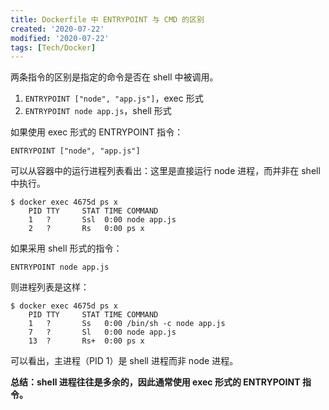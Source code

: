 ```yaml
---
title: Dockerfile 中 ENTRYPOINT 与 CMD 的区别
created: '2020-07-22'
modified: '2020-07-22'
tags: [Tech/Docker]
---
```


两条指令的区别是指定的命令是否在 shell 中被调用。

1. `ENTRYPOINT ["node", "app.js"]`，exec 形式
2. `ENTRYPOINT node app.js`，shell 形式

如果使用 exec 形式的 ENTRYPOINT 指令：

```docker
ENTRYPOINT ["node", "app.js"]
```

可以从容器中的运行进程列表看出：这里是直接运行 node 进程，而并非在 shell 中执行。

```
$ docker exec 4675d ps x
	PID TTY     STAT TIME COMMAND
	1   ?       Ssl  0:00 node app.js
	2   ?       Rs   0:00 ps x
```

如果采用 shell 形式的指令：

```docker
ENTRYPOINT node app.js
```

则进程列表是这样：

```
$ docker exec 4675d ps x
	PID TTY     STAT TIME COMMAND
	1   ?       Ss   0:00 /bin/sh -c node app.js
	7   ?       Sl   0:00 node app.js
	13  ?       Rs+  0:00 ps x
```

可以看出，主进程（PID 1）是 shell 进程而非 node 进程。

**总结：shell 进程往往是多余的，因此通常使用 exec 形式的 ENTRYPOINT 指令。**

